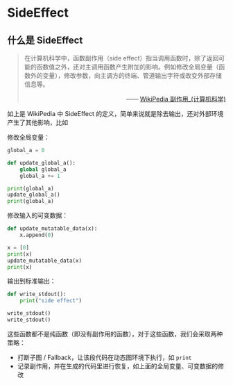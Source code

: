 # SideEffect

## 什么是 SideEffect

> 在计算机科学中，函数副作用（side effect）指当调用函数时，除了返回可能的函数值之外，还对主调用函数产生附加的影响。例如修改全局变量（函数外的变量），修改参数，向主调方的终端、管道输出字符或改变外部存储信息等。
>
> <p align="right">—— <a href="https://zh.wikipedia.org/wiki/%E5%89%AF%E4%BD%9C%E7%94%A8_(%E8%AE%A1%E7%AE%97%E6%9C%BA%E7%A7%91%E5%AD%A6)">WikiPedia 副作用_(计算机科学)</a></p>

如上是 WikiPedia 中 SideEffect 的定义，简单来说就是除去输出，还对外部环境产生了其他影响，比如

修改全局变量：

```python
global_a = 0

def update_global_a():
    global global_a
    global_a += 1

print(global_a)
update_global_a()
print(global_a)
```

修改输入的可变数据：

```python
def update_mutatable_data(x):
    x.append(0)

x = [0]
print(x)
update_mutatable_data(x)
print(x)
```

输出到标准输出：

```python
def write_stdout():
    print("side effect")

write_stdout()
write_stdout()
```

这些函数都不是纯函数（即没有副作用的函数），对于这些函数，我们会采取两种策略：

- 打断子图 / Fallback，让该段代码在动态图环境下执行，如 `print`
- 记录副作用，并在生成的代码里进行恢复，如上面的全局变量、可变数据的修改
